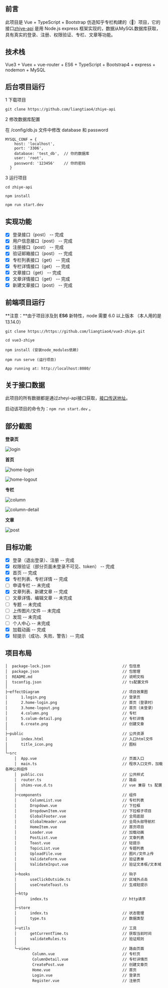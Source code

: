 ## 前言

此项目是 Vue + TypeScript + Bootstrap 仿造知乎专栏构建的（🤖）项目，它的接口[zhiye-api](https://github.com/liangtiao4/zhiye-api.git) 是用 Node.js express 框架实现的，数据从MySQL数据库获取，具有真实的登录、注册、权限验证、专栏、文章等功能。

## 技术栈

Vue3 + Vuex + vue-router + ES6  + TypeScript + Bootstrap4 + express + nodemon + MySQL

## 后台项目运行

1 下载项目

```
git clone https://github.com/liangtiao4/zhiye-api
```

2 修改数据库配置

在 /config/db.js 文件中修改 database 和 password

```
MYSQL_CONF = {
    host: 'localhost',
    port: '3306',
    database: 'test_db',  // 你的数据库
    user: 'root',
    password: '123456'    // 你的密码
  }
```

3 运行项目

```
cd zhiye-api

npm install

npm run start.dev
```

## 实现功能

- [x] 登录接口（post） -- 完成
- [x] 用户信息接口（post） -- 完成
- [x] 注册接口（post） -- 完成
- [x] 验证邮箱接口（post） -- 完成
- [x] 专栏列表接口（get） -- 完成
- [x] 专栏详情接口（get） -- 完成
- [x] 文章接口（get） -- 完成
- [x] 文章详情接口（get） -- 完成
- [x] 新建文章接口（post） -- 完成

## 前端项目运行

**注意：**由于项目涉及到 **ES6** 新特性，node 需要 6.0 以上版本 （本人用的是13.14.0）

```
git clone https://https://github.com/liangtiao4/vue3-zhiye.git

cd vue3-zhiye

npm install (安装node_modules依赖)

npm run serve (运行项目)

App running at: http://localhost:8080/
```

## 关于接口数据

此项目的所有数据都是通过zheyi-api接口获取，[接口传送地址](https://github.com/liangtiao4/zhiye-api.git)。

启动该项目的命令为：`npm run start.dev` 。

## 部分截图

**登录页**

![login](https://github.com/liangtiao4/vue3-zhiye/blob/main/effectDiagram/1.login.png)

**首页**

![home-login](https://github.com/liangtiao4/vue3-zhiye/blob/main/effectDiagram/2.home-login.png)

![home-logout](https://github.com/liangtiao4/vue3-zhiye/blob/main/effectDiagram/3.home-logout.png)

**专栏**

![column](https://github.com/liangtiao4/vue3-zhiye/blob/main/effectDiagram/4.column.png)

![column-detail](https://github.com/liangtiao4/vue3-zhiye/blob/main/effectDiagram/5.colum-detail.png)

**文章**

![post](https://github.com/liangtiao4/vue3-zhiye/blob/main/effectDiagram/6.create.png)

## 目标功能

- [x] 登录（退出登录）、注册 -- 完成
- [x] 权限验证（部分页面未登录不可见、token） -- 完成
- [x] 首页 -- 完成
- [x] 专栏列表、专栏详情 -- 完成
- [ ] 申请专栏 -- 未完成
- [x] 文章列表、新建文章 -- 完成
- [ ] 文章详情、编辑文章 -- 未完成
- [ ] 专题 -- 未完成
- [ ] 上传图片/文件 -- 未完成
- [ ] 发现 -- 未完成
- [ ] 个人中心 -- 未完成
- [x] 加载动画 -- 完成
- [x] 轻提示（成功、失败、警告）-- 完成

## 项目布局

```
│  package-lock.json								// 包信息
│  package.json								        // 包管理
│  README.md							        	// 说明文档
│  tsconfig.json								    // ts配置文件
│
├─effectDiagram										// 项目效果图
│      1.login.png									// 登录页
│      2.home-login.png								// 首页（登录时）
│      3.home-logout.png							// 首页（未登录）
│      4.column.png									// 专栏
│      5.colum-detail.png							// 专栏详情
│      6.create.png									// 创建文章
│
├─public											// 公共资源
│      index.html									// 入口html文件
│      title_icon.png								// 图标
│
└─src
    │  App.vue										// 页面入口
    │  main.ts										// 程序入口文件，加载各种公共组件
    │  public.css									// 公共样式
    │  router.ts								    // 路由
    │  shims-vue.d.ts								// vue 兼容 ts 配置
    │
    ├─components									// 组件
    │      ColumnList.vue							// 专栏列表
    │      Dropdown.vue								// 下拉框
    │      DropdownItem.vue							// 下拉框子项目
    │      GlobalFooter.vue							// 全局底部
    │      GlobalHeader.vue							// 全局头部导航栏
    │      HomeItem.vue								// 首页项目
    │      Loader.vue								// 加载动画
    │      PostList.vue								// 文章列表
    │      Toast.vue								// 轻提示
    │      TopicList.vue							// 专题列表
    │      UploadFile.vue							// 图片/文件上传
    │      ValidateForm.vue							// 验证表单
    │      ValidateInput.vue						// 验证文本框/文本域
    │
    ├─hooks											// 钩子
    │      useClickOutside.ts						// 区域外点击
    │      useCreateToast.ts						// 生成轻提示
    │
    ├─http
    │      index.ts									// http请求
    │
    ├─store
    │      index.ts									// 状态管理
    │      type.ts									// 数据类型
    │
    ├─utils											// 工具
    │      getCurrentTime.ts					    // 获取当前时间
    │      validateRules.ts                      	// 验证规则
    │
    └─views											// 路由页面
            Column.vue								// 专栏页
            ColumnDetail.vue						// 专栏详情页
            CreatePost.vue							// 创建文章页
            Home.vue								// 首页
            Login.vue								// 登录页
            Register.vue							// 注册页
```

